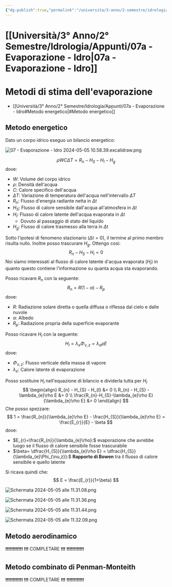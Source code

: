 ```yaml
---
{"dg-publish":true,"permalink":"/universita/3-anno/2-semestre/idrologia/appunti/07a-evaporazione-idro/","tags":["UNI"]}
---
```


# [[Università/3° Anno/2° Semestre/Idrologia/Appunti/07a - Evaporazione - Idro\|07a - Evaporazione - Idro]]

# Metodi di stima dell'evaporazione

- [[Università/3° Anno/2° Semestre/Idrologia/Appunti/07a - Evaporazione - Idro#Metodo energetico\|#Metodo energetico]]

## Metodo energetico

Dato un corpo idrico eseguo un bilancio energetico:

![07 - Evaporazione - Idro 2024-05-05 10.58.39.excalidraw.png](/img/user/Excalidraw/07%20-%20Evaporazione%20-%20Idro%202024-05-05%2010.58.39.excalidraw.png)


$$
\rho WC\Delta T = R_{n} - H_{S}-H_{l}-H_{g}
$$
dove:
- $W:$ Volume del corpo idrico
- $\rho:$ Densità dell'acqua
- $C:$ Calore specifico dell'acqua
- $\Delta T$: Variazione di temperatura dell'acqua nell'intervallo $\Delta T$
- $R_{n}:$ Flusso d'energia radiante netta in $\Delta t$
- $H_{S}:$ Flusso di calore sensibile dall'acqua all'atmosfera in $\Delta t$
- $H_{l}:$ Flusso di calore latente dell'acqua evaporata in $\Delta t$
	- Dovuto al passaggio di stato del liquido
- $H_{g}:$ Flusso di calore trasmesso alla terra in $\Delta t$

Sotto l'ipotesi di fenomeno stazionario ($\Delta t = 0$), il termine al primo membro risulta nullo. Inoltre posso trascurare $H_{g}$. Ottengo così:
$$
R_{n} - H_{S} - H_{l} = 0
$$
Noi siamo interessati al flusso di calore latente d'acqua evaporata ($H_{l}$) in quanto questo contiene l'informazione su quanta acqua sta evaporando.

Posso ricavare $R_{n}$ con la seguente:
$$
R_{n} = R(1-\alpha) - R_{p}
$$
dove:
- $R:$ Radiazione solare diretta o quella diffusa o riflessa dal cielo e dalle nuvole
- $\alpha:$ Albedo
- $R_{p}:$ Radiazione propria della superficie evaporante

Posso ricavare $H_{l}$ con la seguente:
$$
H_{l} = \lambda_{e} \Phi_{\nu,z} = \lambda_{e}\rho E
$$
dove:
- $\Phi_{\nu,z}:$ Flusso verticale della massa di vapore
- $\lambda_{e}:$ Calore latente di evaporazione

Posso sostituire $H_{l}$ nell'equazione di bilancio e dividerla tutta per $H_{l}$
$$
\begin{align}
R_{n} - H_{S} - H_{l} &= 0 \\
R_{n} - H_{S} - \lambda_{e}\rho E &= 0 \\
\frac{R_{n}-H_{S}-\lambda_{e}\rho E}{\lambda_{e}\rho E} &= 0
\end{align}
$$
Che posso spezzare:
$$
1 = \frac{R_{n}}{\lambda_{e}\rho E} - \frac{H_{S}}{\lambda_{e}\rho E} = \frac{E_{r}}{E} - \beta
$$
dove:
- $E_{r}=\frac{R_{n}}{\lambda_{e}\rho}:$ evaporazione che avrebbe luogo se il flusso di calore sensibile fosse trascurabile
- $\beta= \dfrac{H_{S}}{\lambda_{e}\rho E} = \dfrac{H_{S}}{\lambda_{e}\Phi_{\nu,z}}:$ **Rapporto di Bowen** tra il flusso di calore sensibile e quello latente

Si ricava quindi che:
$$
E = \frac{E_{r}}{1+\beta}
$$


![Schermata 2024-05-05 alle 11.31.08.png](/img/user/Universit%C3%A0/3%C2%B0%20Anno/2%C2%B0%20Semestre/Idrologia/Appunti/allegati/allegati/Schermata%202024-05-05%20alle%2011.31.08.png)

![Schermata 2024-05-05 alle 11.31.36.png](/img/user/Universit%C3%A0/3%C2%B0%20Anno/2%C2%B0%20Semestre/Idrologia/Appunti/allegati/allegati/Schermata%202024-05-05%20alle%2011.31.36.png)

![Schermata 2024-05-05 alle 11.31.44.png](/img/user/Universit%C3%A0/3%C2%B0%20Anno/2%C2%B0%20Semestre/Idrologia/Appunti/allegati/allegati/Schermata%202024-05-05%20alle%2011.31.44.png)

![Schermata 2024-05-05 alle 11.32.09.png](/img/user/Universit%C3%A0/3%C2%B0%20Anno/2%C2%B0%20Semestre/Idrologia/Appunti/allegati/Schermata%202024-05-05%20alle%2011.32.09.png)

## Metodo aerodinamico

❗❗❗❗❗❗❗❗❗❗❗❗
❗❗❗ COMPLETARE ❗❗❗
❗❗❗❗❗❗❗❗❗❗❗❗

## Metodo combinato di Penman-Monteith

❗❗❗❗❗❗❗❗❗❗❗❗
❗❗❗ COMPLETARE ❗❗❗
❗❗❗❗❗❗❗❗❗❗❗❗